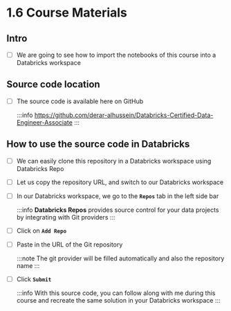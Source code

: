 # 1.6 Course Materials

## Intro

- [ ] We are going to see how to import the notebooks of this course into a Databricks workspace<br/>

## Source code location

- [ ] The source code is available here on GitHub

    :::info
        https://github.com/derar-alhussein/Databricks-Certified-Data-Engineer-Associate
    :::

## How to use the source code in Databricks

- [ ] We can easily clone this repository in a Databricks workspace using Databricks Repo<br/>

- [ ] Let us copy the repository URL, and switch to our Databricks workspace<br/>

- [ ] In our Databricks workspace, we go to the **`Repos`** tab in the left side bar

    :::info
        **Databricks Repos** provides source control for your data projects by integrating with Git providers
    :::

- [ ] Click on **`Add Repo`**<br/>

- [ ] Paste in the URL of the Git repository

    :::note
        The git provider will be filled automatically and also the repository name
    :::

- [ ] Click **`Submit`**

    :::info
        With this source code, you can follow along with me during this course and recreate the same solution in your Databricks workspace
    :::